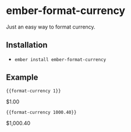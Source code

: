 # ember-format-currency

Just an easy way to format currency.

## Installation

* `ember install ember-format-currency`

## Example

`{{format-currency 1}}`

$1.00

`{{format-currency 1000.40}}`

$1,000.40

